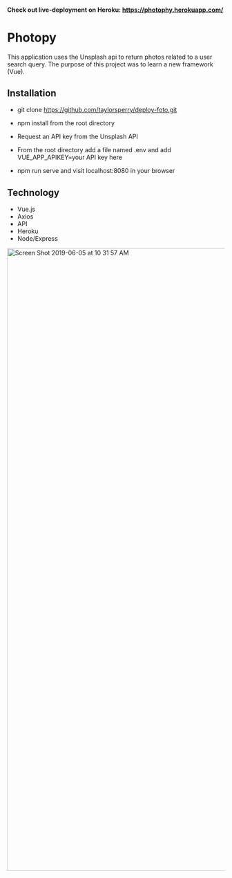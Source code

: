 #### Check out live-deployment on Heroku: https://photophy.herokuapp.com/

# Photopy
This application uses the Unsplash api to return photos related to a user search query. The purpose of this project was to learn a new framework (Vue).

## Installation
- git clone https://github.com/taylorsperry/deploy-foto.git

- npm install from the root directory

- Request an API key from the Unsplash API

- From the root directory add a file named .env and add VUE_APP_APIKEY=your API key here

- npm run serve and visit localhost:8080 in your browser

## Technology
- Vue.js
- Axios
- API
- Heroku
- Node/Express

<img width="1440" alt="Screen Shot 2019-06-05 at 10 31 57 AM" src="https://user-images.githubusercontent.com/20582868/58973545-711e8c80-877d-11e9-9d25-76f624a4a985.png">

